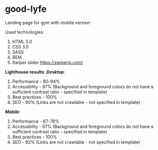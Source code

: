 # good-lyfe
Landing page for gym with mobile version

Used technologies:
1. HTML 5.0
2. CSS 3.0
3. SASS
4. BEM
5. Swiper slider https://swiperjs.com/

**Lighthouse results**:
**_Desktop_**:
1. Performance - 80-94%
2. Accessibility - 97% (Background and foreground colors do not have a sufficient contrast ratio - specified in template)
3. Best practices - 100%
4. SEO - 90% (Links are not crawlable - not specified in template)

**_Mobile_**:
1. Performance - 67-78%
2. Accessibility - 97% (Background and foreground colors do not have a sufficient contrast ratio - specified in template)
3. Best practices - 100%
4. SEO - 92% (Links are not crawlable - not specified in template)
